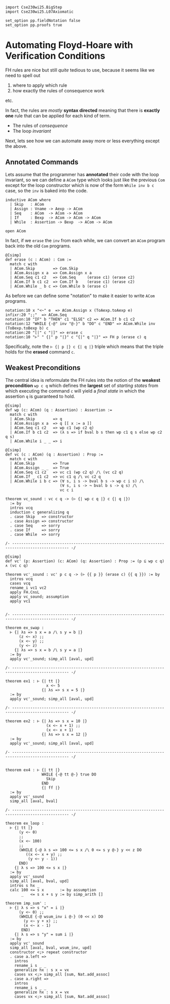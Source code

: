 ```lean
import Cse230wi25.BigStep
import Cse230wi25.L07Axiomatic

set_option pp.fieldNotation false
set_option pp.proofs true
```


# Automating Floyd-Hoare with Verification Conditions

FH rules are nice but still *quite* tedious to use, because it seems like we
need to spell out

1. where to apply which rule
2. how exactly the rules of consequence work

etc.

In fact, the rules are *mostly* **syntax directed** meaning that there is
**exactly one** rule that can be applied for each kind of term.

- The rules of _consequence_
- The loop _invariant_

Next, lets see how we can automate away more or less everything except
the above.



## Annotated Commands

Lets assume that the programmer has **annotated** their code with the
loop invariant, so we can define a `ACom` type which looks just like
the previous `Com` except for the loop constructor which is now of the
form `While inv b c` case, so the `inv` is baked into the code.



```lean
inductive ACom where
  | Skip   : ACom
  | Assign : Vname -> Aexp -> ACom
  | Seq    : ACom  -> ACom -> ACom
  | If     : Bexp  -> ACom -> ACom -> ACom
  | While  : Assertion -> Bexp  -> ACom -> ACom

open ACom
```

In fact, if we `erase` the `inv` from each while, we can convert an `ACom` program
back into the old `Com` programs.

```lean
@[simp]
def erase (c : ACom) : Com :=
  match c with
  | ACom.Skip        => Com.Skip
  | ACom.Assign x a  => Com.Assign x a
  | ACom.Seq c1 c2   => Com.Seq     (erase c1) (erase c2)
  | ACom.If b c1 c2  => Com.If b    (erase c1) (erase c2)
  | ACom.While _ b c => Com.While b (erase c)
```

As before we can define some "notation" to make it easier to write `ACom` programs.

```lean
notation:10 x "<~" e  => ACom.Assign x (ToAexp.toAexp e)
infixr:20 ";;"  => ACom.Seq
notation:10 "IF" b "THEN" c1 "ELSE" c2 => ACom.If b c1 c2
notation:12 "WHILE {-@" inv "@-}" b "DO" c "END" => ACom.While inv (ToBexp.toBexp b) c
notation:20 "[|" c "|]" => erase c
notation:10 "⊢" " {|" p "|}" c "{|" q "|}" => FH p (erase c) q
```


Specifically, note the `⊢ {| p |} c {| q |}` triple
which means that the triple holds for the **erased**
command `c`.

## Weakest Preconditions

The central idea is reformulate the FH rules into the notion
of the **weakest precondition** `wp c q` which defines the
**largest** set of *starting states* from which executing
the command `c` will yield a *final state* in which the
assertion `q` is guaranteed to hold.


```lean
@[simp]
def wp (c: ACom) (q : Assertion) : Assertion :=
  match c with
  | ACom.Skip        => q
  | ACom.Assign x a  => q [[ x := a ]]
  | ACom.Seq c1 c2   => wp c1 (wp c2 q)
  | ACom.If b c1 c2  => (λ s => if bval b s then wp c1 q s else wp c2 q s)
  | ACom.While i _ _ => i

@[simp]
def vc (c : ACom) (q : Assertion) : Prop :=
  match c with
  | ACom.Skip        => True
  | ACom.Assign _ _  => True
  | ACom.Seq c1 c2   => vc c1 (wp c2 q) /\ (vc c2 q)
  | ACom.If _ c1 c2  => vc c1 q /\ vc c2 q
  | ACom.While i b c => (∀ s, i s -> bval b s -> wp c i s) /\
                        (∀ s, i s -> ¬ bval b s -> q s) /\
                        vc c i

theorem vc_sound : vc c q -> (⊢ {| wp c q |} c {| q |})
  := by
  intros vcq
  induction c generalizing q
  . case Skip   => constructor
  . case Assign => constructor
  . case Seq    => sorry
  . case If     => sorry
  . case While  => sorry

/- ----------------------------------------------------------------------------------------------- -/

@[simp]
def vc' (p: Assertion) (c: ACom) (q: Assertion) : Prop := (p ⊆ wp c q) ∧ (vc c q)

theorem vc'_sound : vc' p c q -> (⊢ {{ p }} (erase c) {{ q }}) := by
  intros vcq
  cases vcq
  rename_i vc1 vc2
  apply FH.CnsL
  apply vc_sound; assumption
  apply vc1


/- ----------------------------------------------------------------------------------------------- -/

theorem ex_swap :
  ⊢ {| λs => s x = a /\ s y = b |}
      (z <~ x) ;;
      (x <~ y) ;;
      (y <~ z)
    {| λs => s x = b /\ s y = a |}
  := by
  apply vc'_sound; simp_all [aval, upd]

/- ----------------------------------------------------------------------------------------------- -/

theorem ex1 : ⊢ {| tt |}
                  x <~ 5
                {| λs => s x = 5 |}
  := by
  apply vc'_sound; simp_all [aval, upd]

/- ----------------------------------------------------------------------------------------------- -/

theorem ex2 : ⊢ {| λs => s x = 10 |}
                  (x <~ x + 1) ;;
                  (x <~ x + 1)
                {| λs => s x = 12 |}
  := by
  apply vc'_sound; simp_all [aval, upd]

/- ----------------------------------------------------------------------------------------------- -/


theorem ex4 : ⊢ {| tt |}
                WHILE {-@ tt @-} true DO
                  Skip
                END
                {| ff |}
  := by
  apply vc'_sound
  simp_all [aval, bval]

/- ----------------------------------------------------------------------------------------------- -/

theorem ex_loop :
  ⊢ {| tt |}
      (y <~ 0)
      ;;
      (x <~ 100)
      ;;
      (WHILE {-@ λ s => 100 <= s x /\ 0 <= s y @-} y << z DO
         ((x <~ x + y) ;;
          (y <~ y - 1))
      END)
    {| λ s => 100 <= s x |}
  := by
  apply vc'_sound
  simp_all [aval, bval, upd]
  intros s hx _
  calc 100 <= s x       := by assumption
       _   <= s x + s y := by simp_arith []

theorem imp_sum' :
  ⊢ {| λ s => s "x" = i |}
      (y <~ 0) ;;
      (WHILE {-@ wsum_inv i @-} (0 << x) DO
        (y <~ y + x) ;;
        (x <~ x - 1)
       END)
    {| λ s => s "y" = sum i |}
  := by
  apply vc'_sound
  simp_all [aval, bval, wsum_inv, upd]
  constructor <;> repeat constructor
  . case a.left =>
    intros
    rename_i s _ _
    generalize hx : s x = vx
    cases vx <;> simp_all [sum, Nat.add_assoc]
  . case a.right =>
    intros
    rename_i s _ _
    generalize hx : s x = vx
    cases vx <;> simp_all [sum, Nat.add_assoc]
```


